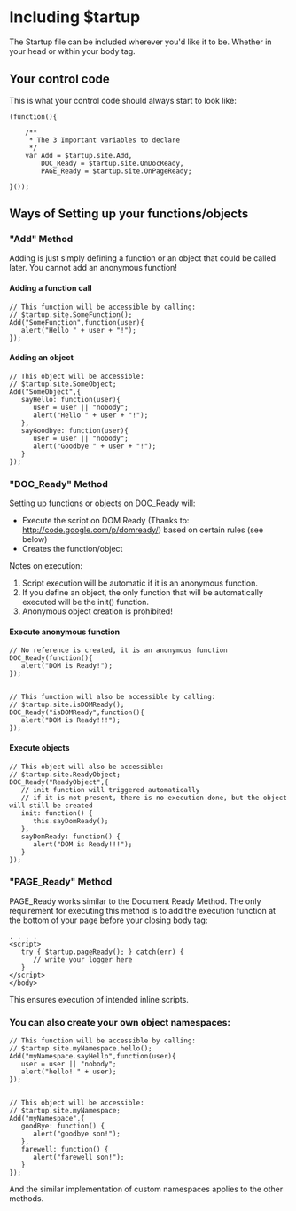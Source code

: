 Including $tartup
=================
The Startup file can be included wherever you'd like it to be. 
Whether in your head or within your body tag.


Your control code
-----------------
This is what your control code should always start to look like:

	(function(){
		
		/** 
		 * The 3 Important variables to declare
		 */
		var Add = $tartup.site.Add,
			DOC_Ready = $tartup.site.OnDocReady,
			PAGE_Ready = $tartup.site.OnPageReady;
		
	}());
	

Ways of Setting up your functions/objects
-----------------------------------------

### "Add" Method
Adding is just simply defining a function or an object that could be called later.
You cannot add an anonymous function!

#### Adding a function call

	// This function will be accessible by calling:
	// $tartup.site.SomeFunction();
	Add("SomeFunction",function(user){
	   alert("Hello " + user + "!");
	});	


#### Adding an object
	
	// This object will be accessible:
	// $tartup.site.SomeObject;
	Add("SomeObject",{
	   sayHello: function(user){
		  user = user || "nobody";
	      alert("Hello " + user + "!");
	   },
	   sayGoodbye: function(user){
		  user = user || "nobody";
	      alert("Goodbye " + user + "!");
	   }
	});


### "DOC_Ready" Method
Setting up functions or objects on DOC_Ready will:

* Execute the script on DOM Ready (Thanks to: http://code.google.com/p/domready/) based on certain rules (see below)
* Creates the function/object

Notes on execution:

1. Script execution will be automatic if it is an anonymous function.
2. If you define an object, the only function that will be automatically executed will be the init() function.
3. Anonymous object creation is prohibited!

#### Execute anonymous function

	// No reference is created, it is an anonymous function
	DOC_Ready(function(){
	   alert("DOM is Ready!");
	});
 
	
	// This function will also be accessible by calling:
	// $tartup.site.isDOMReady();
	DOC_Ready("isDOMReady",function(){
	   alert("DOM is Ready!!!");
	});
 
	

#### Execute objects

	// This object will also be accessible:
	// $tartup.site.ReadyObject;
	DOC_Ready("ReadyObject",{
	   // init function will triggered automatically
	   // if it is not present, there is no execution done, but the object will still be created
	   init: function() { 
	      this.sayDomReady();
	   },
	   sayDomReady: function() {
	      alert("DOM is Ready!!!");
	   }
	});


### "PAGE_Ready" Method
PAGE_Ready works similar to the Document Ready Method. 
The only requirement for executing this method is to add the execution function
at the bottom of your page before your closing body tag:

	. . . .
	<script>
	   try { $tartup.pageReady(); } catch(err) {
	      // write your logger here
	   }
	</script>
	</body>

This ensures execution of intended inline scripts.


### You can also create your own object namespaces:

	// This function will be accessible by calling:
	// $tartup.site.myNamespace.hello();
	Add("myNamespace.sayHello",function(user){
	   user = user || "nobody";
	   alert("hello! " + user);
	});


	// This object will be accessible:
	// $tartup.site.myNamespace;
	Add("myNamespace",{
	   goodBye: function() {
	      alert("goodbye son!");
	   },
	   farewell: function() {
	      alert("farewell son!");	
	   }
	});
	

And the similar implementation of custom namespaces applies to the other methods.


